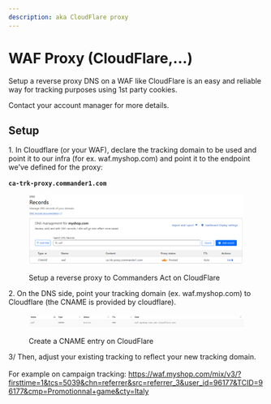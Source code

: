 ```yaml
---
description: aka CloudFlare proxy
---
```


# WAF Proxy (CloudFlare,...)

Setup a reverse proxy DNS on a WAF like CloudFlare is an easy and reliable way for tracking purposes using 1st party cookies.

Contact your account manager for more details.

## Setup

1\. In Cloudflare (or your WAF), declare the tracking domain to be used and point it to our infra (for ex. waf.myshop.com) and point it to the endpoint we've defined for the proxy:&#x20;

**`ca-trk-proxy.commander1.com`**

<figure><img src="../../../.gitbook/assets/thumbnail_image001 (3).png" alt=""><figcaption><p>Setup a reverse proxy to Commanders Act on CloudFlare</p></figcaption></figure>

2\. On the DNS side, point your tracking domain (ex. waf.myshop.com) to Cloudflare (the CNAME is provided by cloudflare).

<figure><img src="../../../.gitbook/assets/thumbnail_image001 (4).png" alt=""><figcaption><p>Create a CNAME entry on CloudFlare</p></figcaption></figure>

3/ Then, adjust your existing tracking to reflect your new tracking domain.\
\
For example on campaign tracking: [https://](https://waf.commandersact.com/mix/v3/?firsttime=1\&tcs=5039\&chn=referrer\&src=referrer\_3\&user\_id=96177\&TCID=96177\&cmp=Promotionnal+game\&cty=Italy)[waf.myshop.com](https://waf.commandersact.com/mix/v3/?firsttime=1\&tcs=5039\&chn=referrer\&src=referrer\_3\&user\_id=96177\&TCID=96177\&cmp=Promotionnal+game\&cty=Italy)[/mix/v3/?firsttime=1\&tcs=5039\&chn=ref](https://waf.commandersact.com/mix/v3/?firsttime=1\&tcs=5039\&chn=referrer\&src=referrer\_3\&user\_id=96177\&TCID=96177\&cmp=Promotionnal+game\&cty=Italy)[errer\&src=referrer\_3\&user\_id=96177\&TCID=96177\&cmp=Promotion](https://waf.commandersact.com/mix/v3/?firsttime=1\&tcs=5039\&chn=referrer\&src=referrer\_3\&user\_id=96177\&TCID=96177\&cmp=Promotionnal+game\&cty=Italy)[nal+game\&cty=Italy](https://waf.commandersact.com/mix/v3/?firsttime=1\&tcs=5039\&chn=referrer\&src=referrer\_3\&user\_id=96177\&TCID=96177\&cmp=Promotionnal+game\&cty=Italy)​
